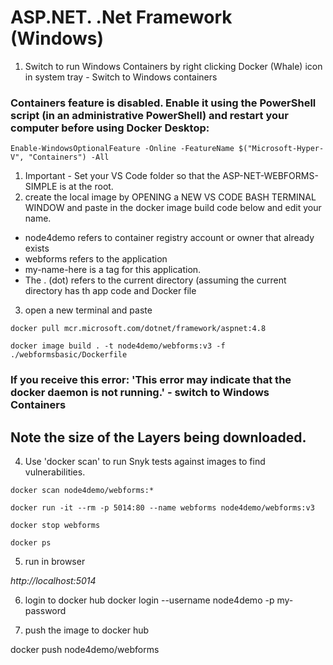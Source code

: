 # ASP.NET. .Net Framework (Windows)

1. Switch to run Windows Containers by right clicking Docker (Whale) icon in system tray - Switch to Windows containers 

### Containers feature is disabled. Enable it using the PowerShell script (in an administrative PowerShell) and restart your computer before using Docker Desktop: 

```
Enable-WindowsOptionalFeature -Online -FeatureName $("Microsoft-Hyper-V", "Containers") -All
```

1. Important - Set your VS Code folder so that the ASP-NET-WEBFORMS-SIMPLE is at the root.
2. create the local image by OPENING a NEW VS CODE BASH TERMINAL WINDOW and paste in the docker image build code below and edit your name. 
- node4demo refers to container registry account or owner that already exists
- webforms refers to the application 
- my-name-here is a tag for this application. 
- The . (dot) refers to the current directory (assuming the current directory has th app code and Docker file

3. open a new terminal and paste

```
docker pull mcr.microsoft.com/dotnet/framework/aspnet:4.8

docker image build . -t node4demo/webforms:v3 -f ./webformsbasic/Dockerfile
```

### If you receive this error: 'This error may indicate that the docker daemon is not running.' - switch to Windows Containers

## Note the size of the Layers being downloaded.

4. Use 'docker scan' to run Snyk tests against images to find vulnerabilities.

```
docker scan node4demo/webforms:*

docker run -it --rm -p 5014:80 --name webforms node4demo/webforms:v3

docker stop webforms

docker ps
```

5. run in browser

*http://localhost:5014*

6. login to docker hub
docker login --username node4demo -p my-password

7. push the image to docker hub

docker push node4demo/webforms


